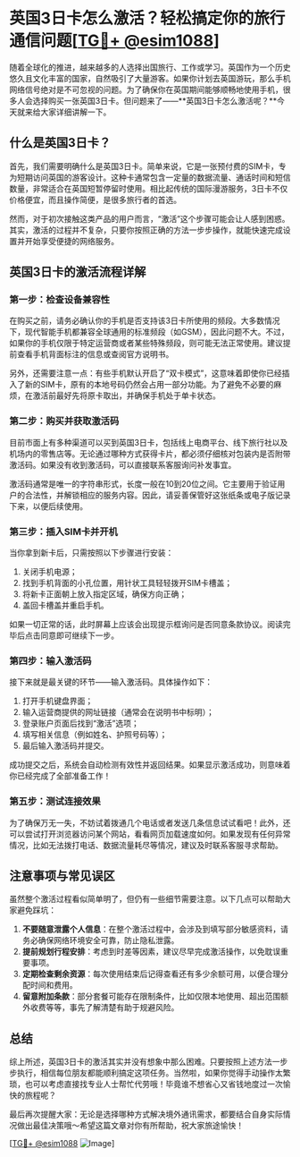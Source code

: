 # 英国3日卡怎么激活？轻松搞定你的旅行通信问题[[TG💪+ @esim1088](https://t.me/s/esim1088)]

随着全球化的推进，越来越多的人选择出国旅行、工作或学习。英国作为一个历史悠久且文化丰富的国家，自然吸引了大量游客。如果你计划去英国游玩，那么手机网络信号绝对是不可忽视的问题。为了确保你在英国期间能够顺畅地使用手机，很多人会选择购买一张英国3日卡。但问题来了——**英国3日卡怎么激活呢？**今天就来给大家详细讲解一下。

## 什么是英国3日卡？

首先，我们需要明确什么是英国3日卡。简单来说，它是一张预付费的SIM卡，专为短期访问英国的游客设计。这种卡通常包含一定量的数据流量、通话时间和短信数量，非常适合在英国短暂停留时使用。相比起传统的国际漫游服务，3日卡不仅价格便宜，而且操作简便，是很多旅行者的首选。

然而，对于初次接触这类产品的用户而言，“激活”这个步骤可能会让人感到困惑。其实，激活的过程并不复杂，只要你按照正确的方法一步步操作，就能快速完成设置并开始享受便捷的网络服务。

## 英国3日卡的激活流程详解

### 第一步：检查设备兼容性

在购买之前，请务必确认你的手机是否支持该3日卡所使用的频段。大多数情况下，现代智能手机都兼容全球通用的标准频段（如GSM），因此问题不大。不过，如果你的手机仅限于特定运营商或者某些特殊频段，则可能无法正常使用。建议提前查看手机背面标注的信息或查阅官方说明书。

另外，还需要注意一点：有些手机默认开启了“双卡模式”，这意味着即使你已经插入了新的SIM卡，原有的本地号码仍然会占用一部分功能。为了避免不必要的麻烦，在激活前最好先将原卡取出，并确保手机处于单卡状态。

### 第二步：购买并获取激活码

目前市面上有多种渠道可以买到英国3日卡，包括线上电商平台、线下旅行社以及机场内的零售店等。无论通过哪种方式获得卡片，都必须仔细核对包装内是否附带激活码。如果没有收到激活码，可以直接联系客服询问补发事宜。

激活码通常是唯一的字符串形式，长度一般在10到20位之间。它主要用于验证用户的合法性，并解锁相应的服务内容。因此，请妥善保管好这张纸条或电子版记录下来，以便后续使用。

### 第三步：插入SIM卡并开机

当你拿到新卡后，只需按照以下步骤进行安装：

1. 关闭手机电源；
2. 找到手机背面的小孔位置，用针状工具轻轻拨开SIM卡槽盖；
3. 将新卡正面朝上放入指定区域，确保方向正确；
4. 盖回卡槽盖并重启手机。

如果一切正常的话，此时屏幕上应该会出现提示框询问是否同意条款协议。阅读完毕后点击同意即可继续下一步。

### 第四步：输入激活码

接下来就是最关键的环节——输入激活码。具体操作如下：

1. 打开手机键盘界面；
2. 输入运营商提供的网址链接（通常会在说明书中标明）；
3. 登录账户页面后找到“激活”选项；
4. 填写相关信息（例如姓名、护照号码等）；
5. 最后输入激活码并提交。

成功提交之后，系统会自动检测有效性并返回结果。如果显示激活成功，则意味着你已经完成了全部准备工作！

### 第五步：测试连接效果

为了确保万无一失，不妨试着拨通几个电话或者发送几条信息试试看吧！此外，还可以尝试打开浏览器访问某个网站，看看网页加载速度如何。如果发现有任何异常情况，比如无法拨打电话、数据流量耗尽等情况，建议及时联系客服寻求帮助。

## 注意事项与常见误区

虽然整个激活过程看似简单明了，但仍有一些细节需要注意。以下几点可以帮助大家避免踩坑：

1. **不要随意泄露个人信息**：在整个激活过程中，会涉及到填写部分敏感资料，请务必确保网络环境安全可靠，防止隐私泄露。
2. **提前规划行程安排**：考虑到时差等因素，建议尽早完成激活操作，以免耽误重要事项。
3. **定期检查剩余资源**：每次使用结束后记得查看还有多少余额可用，以便合理分配时间和费用。
4. **留意附加条款**：部分套餐可能存在限制条件，比如仅限本地使用、超出范围额外收费等等，事先了解清楚有助于规避风险。

## 总结

综上所述，英国3日卡的激活其实并没有想象中那么困难。只要按照上述方法一步步执行，相信每位朋友都能顺利搞定这项任务。当然啦，如果你觉得手动操作太繁琐，也可以考虑直接找专业人士帮忙代劳哦！毕竟谁不想省心又省钱地度过一次愉快的旅程呢？

最后再次提醒大家：无论是选择哪种方式解决境外通讯需求，都要结合自身实际情况做出最佳决策哦～希望这篇文章对你有所帮助，祝大家旅途愉快！

[[TG💪+ @esim1088](https://t.me/s/esim1088) ![Image](https://i.postimg.cc/4NQfJmqS/Snipaste-2025-05-13-00-14-12.png)]